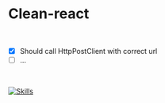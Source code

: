 # Clean-react

<br />

- [x] Should call HttpPostClient with correct url
- [ ] ...

<br />

[![Skills](https://skillicons.dev/icons?i=react,typescript,jest)](https://skillicons.dev)
